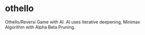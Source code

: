 # othello
Othello/Reversi Game with AI. AI uses Iterative deepening, Minimax Algorithm with Alpha Beta Pruning.
